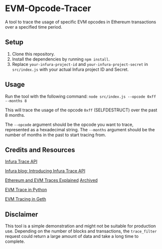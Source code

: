 # EVM-Opcode-Tracer
A tool to trace the usage of specific EVM opcodes in Ethereum transactions over a specified time period.
## Setup

1. Clone this repository.
2. Install the dependencies by running `npm install`.
3. Replace `your-infura-project-id` and `your-infura-project-secret` in `src/index.js` with your actual Infura project ID and Secret.

## Usage

Run the tool with the following command:
```node src/index.js --opcode 0xff --months 8```

This will trace the usage of the opcode `0xff` (SELFDESTRUCT) over the past 8 months.

The `--opcode` argument should be the opcode you want to trace, represented as a hexadecimal string. The `--months` argument should be the number of months in the past to start tracing from.

## Credits and Resources
[Infura Trace API](https://www.infura.io/platform/trace-api?ref=infura.ghost.io)

[Infura blog: Introducing Infura Trace API](https://blog.infura.io/post/introducing-the-infura-trace-api-gain-deeper-insights-from-the-ethereum-execution-layer)

[Ethereum and EVM Traces Explained](https://levelup.gitconnected.com/ethereum-and-evm-traces-explained-784ef9bf89a6) [Archived](https://archive.is/Ru0iB)

[EVM Trace in Python](https://github.com/ApeWorX/evm-trace)

[EVM Tracing in Geth](https://geth.ethereum.org/docs/developers/evm-tracing)

## Disclaimer

This tool is a simple demonstration and might not be suitable for production use. Depending on the number of blocks and transactions, the `trace_filter` request could return a large amount of data and take a long time to complete.


